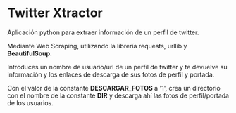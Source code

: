 # Twitter Xtractor
Aplicación python para extraer información de un perfil de twitter.

Mediante Web Scraping, utilizando la librería requests, urllib y <b>BeautifulSoup</b>.

Introduces un nombre de usuario/url de un perfil de twitter y te devuelve su información y los enlaces de descarga de sus fotos de perfil y portada.

Con el valor de la constante <b>DESCARGAR_FOTOS</b> a '1', crea un directorio con el nombre de la constante <b>DIR</b> y descarga ahí las fotos de perfil/portada de los usuarios.
